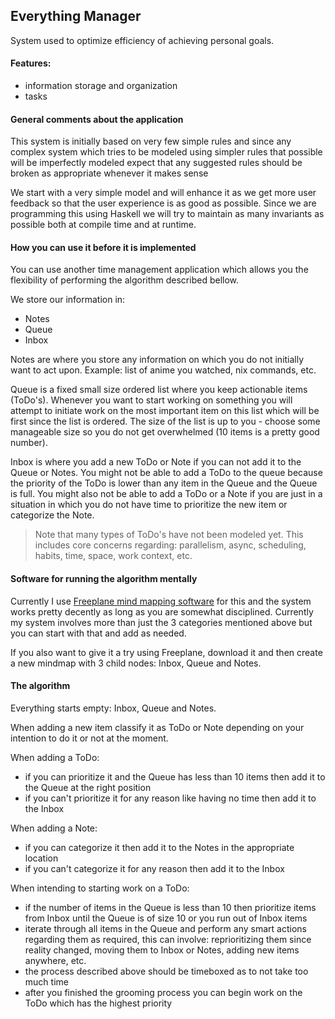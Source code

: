 ## Everything Manager

System used to optimize efficiency of achieving personal goals.

#### Features:

* information storage and organization
* tasks

#### General comments about the application

This system is initially based on very few simple rules and since any complex system which tries to be modeled using simpler rules that possible will be imperfectly modeled expect that any suggested rules should be broken as appropriate whenever it makes sense

We start with a very simple model and will enhance it as we get more user feedback so that the user experience is as good as possible. Since we are programming this using Haskell we will try to maintain as many invariants as possible both at compile time and at runtime.

#### How you can use it before it is implemented

You can use another time management application which allows you the flexibility of performing the algorithm described bellow.

We store our information in:

* Notes
* Queue
* Inbox

Notes are where you store any information on which you do not initially want to act upon. Example: list of anime you watched, nix commands, etc.

Queue is a fixed small size ordered list where you keep actionable items (ToDo's). Whenever you want to start working on something you will attempt to initiate work on the most important item on this list which will be first since the list is ordered. The size of the list is up to you - choose some manageable size so you do not get overwhelmed (10 items is a pretty good number).

Inbox is where you add a new ToDo or Note if you can not add it to the Queue or Notes. You might not be able to add a ToDo to the queue because the priority of the ToDo is lower than any item in the Queue and the Queue is full. You might also not be able to add a ToDo or a Note if you are just in a situation in which you do not have time to prioritize the new item or categorize the Note.

> Note that many types of ToDo's have not been modeled yet. This includes core concerns regarding: parallelism, async, scheduling, habits, time, space, work context, etc.

#### Software for running the algorithm mentally

Currently I use [Freeplane mind mapping software](https://www.freeplane.org/wiki/index.php/Home) for this and the system works pretty decently as long as you are somewhat disciplined. Currently my system involves more than just the 3 categories mentioned above but you can start with that and add as needed.

If you also want to give it a try using Freeplane, download it and then create a new mindmap with 3 child nodes: Inbox, Queue and Notes.

#### The algorithm

Everything starts empty: Inbox, Queue and Notes.

When adding a new item classify it as ToDo or Note depending on your intention to do it or not at the moment.

When adding a ToDo:

* if you can prioritize it and the Queue has less than 10 items then add it to the Queue at the right position
* if you can't prioritize it for any reason like having no time then add it to the Inbox

When adding a Note:

* if you can categorize it then add it to the Notes in the appropriate location
* if you can't categorize it for any reason then add it to the Inbox

When intending to starting work on a ToDo:

* if the number of items in the Queue is less than 10 then prioritize items from Inbox until the Queue is of size 10 or you run out of Inbox items
* iterate through all items in the Queue and perform any smart actions regarding them as required, this can involve: reprioritizing them since reality changed, moving them to Inbox or Notes, adding new items anywhere, etc.
* the process described above should be timeboxed as to not take too much time
* after you finished the grooming process you can begin work on the ToDo which has the highest priority